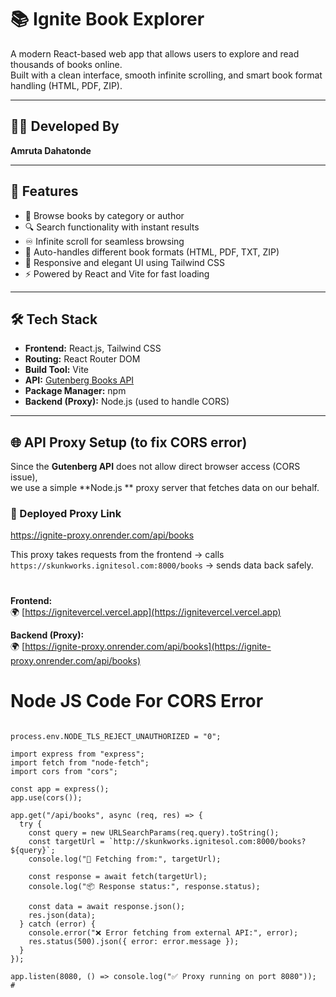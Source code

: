 # 📚 Ignite Book Explorer

A modern React-based web app that allows users to explore and read thousands of books online.  
Built with a clean interface, smooth infinite scrolling, and smart book format handling (HTML, PDF, ZIP).

---

## 👩‍💻 Developed By
**Amruta Dahatonde**

---

## 🚀 Features
- 📖 Browse books by category or author  
- 🔍 Search functionality with instant results  
- ♾️ Infinite scroll for seamless browsing  
- 🧾 Auto-handles different book formats (HTML, PDF, TXT, ZIP)  
- 🌈 Responsive and elegant UI using Tailwind CSS  
- ⚡ Powered by React and Vite for fast loading  

---
## 🛠️ Tech Stack
- **Frontend:** React.js, Tailwind CSS  
- **Routing:** React Router DOM  
- **Build Tool:** Vite  
- **API:** [Gutenberg Books API](http://skunkworks.ignitesol.com:8000)  
- **Package Manager:** npm  
- **Backend (Proxy):** Node.js (used to handle CORS)  

---

## 🌐 API Proxy Setup (to fix CORS error)

Since the **Gutenberg API** does not allow direct browser access (CORS issue),  
we use a simple **Node.js ** proxy server that fetches data on our behalf.

### 🔗 Deployed Proxy Link
https://ignite-proxy.onrender.com/api/books

This proxy takes requests from the frontend → calls  
`https://skunkworks.ignitesol.com:8000/books` → sends data back safely.

#

**Frontend:**  
🌍 [https://ignitevercel.vercel.app](https://ignitevercel.vercel.app)

**Backend (Proxy):**  
🌍 [https://ignite-proxy.onrender.com/api/books](https://ignite-proxy.onrender.com/api/books)

# Node JS Code For CORS Error #
```

process.env.NODE_TLS_REJECT_UNAUTHORIZED = "0"; 

import express from "express";
import fetch from "node-fetch";
import cors from "cors";

const app = express();
app.use(cors());

app.get("/api/books", async (req, res) => {
  try {
    const query = new URLSearchParams(req.query).toString();
    const targetUrl = `http://skunkworks.ignitesol.com:8000/books?${query}`;
    console.log("🔗 Fetching from:", targetUrl);

    const response = await fetch(targetUrl);
    console.log("📦 Response status:", response.status);

    const data = await response.json();
    res.json(data);
  } catch (error) {
    console.error("❌ Error fetching from external API:", error);
    res.status(500).json({ error: error.message });
  }
});

app.listen(8080, () => console.log("✅ Proxy running on port 8080"));
#
